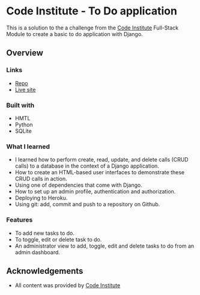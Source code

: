 # Code Institute - To Do application

This is a solution to the a challenge from the [Code Institute](https://codeinstitute.net/) Full-Stack Module to create a basic to do application with Django. 

## Overview

### Links

- [Repo](https://github.com/Franciskadtt/hello-django)
- [Live site](https://the-django-todo-app.herokuapp.com/)

### Built with

- HMTL
- Python
- SQLite

### What I learned

-  I learned how to perform create, read, update, and delete calls (CRUD calls) to a database in the context of a Django application.
- How to create an HTML-based user interfaces to demonstrate these CRUD calls in action.
- Using one of dependencies that come with Django.
- How to set up an admin profile, authentication and authorization.
- Deploying to Heroku.
- Using git: add, commit and push to a repository on Github.

### Features

- To add new tasks to do.
- To toggle, edit or delete task to do.
- An administrator view to add, toggle, edit and delete tasks to do from an admin dashboard.

## Acknowledgements

- All content was provided by [Code Institute](https://codeinstitute.net/)
